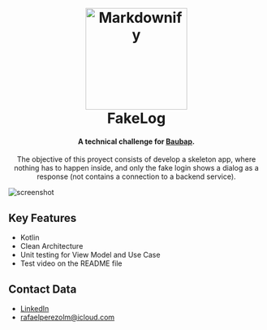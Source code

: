 <h1 align="center">  
  <br>  
 <a href="http://www.amitmerchant.com/electron-markdownify"><img src="https://www.baubap.com/assets/ubica-tu-enlace-unico-invita-y-gana.8b6de082.svg" alt="Markdownify" width="200"></a>  
 <br>  
  FakeLog  
  <br>  
</h1>  
  
<h4 align="center">A technical challenge for <a href="https://www.baubap.com/" target="_blank">Baubap</a>.</h4>  
  
<p align="center">  
The objective of this proyect consists of develop a skeleton app, where nothing has to happen inside, and only the fake login shows a dialog as a response (not contains a connection to a backend service).
</p>  

![screenshot](https://github.com/rafaelperezolm/FakeLog/blob/bcd682241d14b11e09394a933b432195792aee17/test-fakelog-frpo.gif?raw=true)  

## Key Features  

-   Kotlin  
-   Clean Architecture
-   Unit testing for View Model and Use Case
-   Test video on the README file
  
## Contact Data    

- [LinkedIn](https://www.linkedin.com/in/rafaelperezolm/) 
- <rafaelperezolm@icloud.com> 
 
